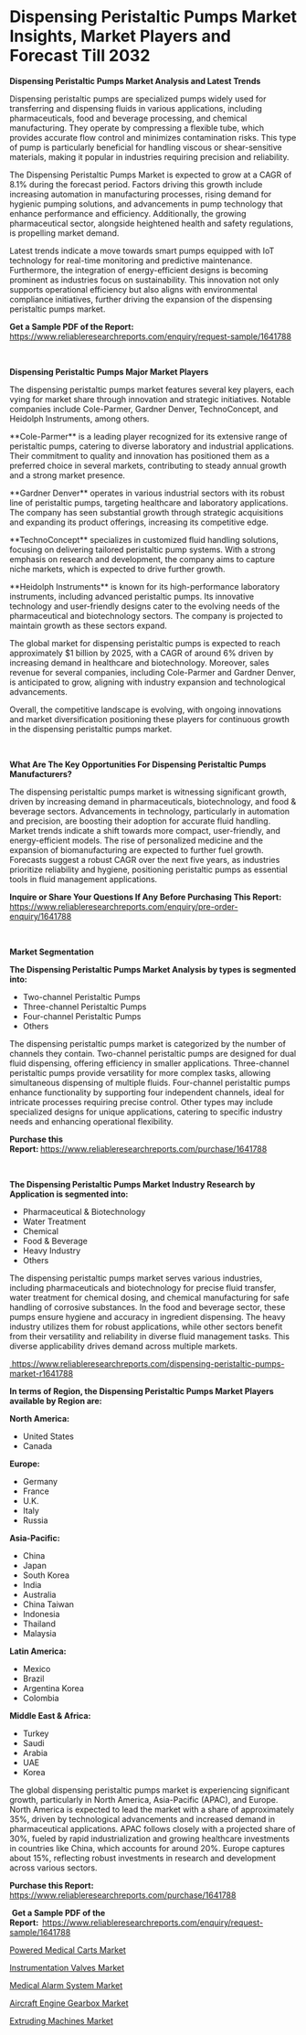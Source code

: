 <p><h1>Dispensing Peristaltic Pumps Market Insights, Market Players and Forecast Till 2032</h1></p><p><strong>Dispensing Peristaltic Pumps Market Analysis and Latest Trends</strong></p>
<p><p>Dispensing peristaltic pumps are specialized pumps widely used for transferring and dispensing fluids in various applications, including pharmaceuticals, food and beverage processing, and chemical manufacturing. They operate by compressing a flexible tube, which provides accurate flow control and minimizes contamination risks. This type of pump is particularly beneficial for handling viscous or shear-sensitive materials, making it popular in industries requiring precision and reliability.</p><p>The Dispensing Peristaltic Pumps Market is expected to grow at a CAGR of 8.1% during the forecast period. Factors driving this growth include increasing automation in manufacturing processes, rising demand for hygienic pumping solutions, and advancements in pump technology that enhance performance and efficiency. Additionally, the growing pharmaceutical sector, alongside heightened health and safety regulations, is propelling market demand. </p><p>Latest trends indicate a move towards smart pumps equipped with IoT technology for real-time monitoring and predictive maintenance. Furthermore, the integration of energy-efficient designs is becoming prominent as industries focus on sustainability. This innovation not only supports operational efficiency but also aligns with environmental compliance initiatives, further driving the expansion of the dispensing peristaltic pumps market.</p></p>
<p><strong>Get a Sample PDF of the Report:&nbsp;</strong> <a href="https://www.reliableresearchreports.com/enquiry/request-sample/1641788?utm_campaign=120&utm_medium=2&utm_source=Github&utm_content=ia&utm_term=11042025&utm_id=dispensing-peristaltic-pumps">https://www.reliableresearchreports.com/enquiry/request-sample/1641788</a></p>
<p>&nbsp;</p>
<p><strong>Dispensing Peristaltic Pumps Major Market Players</strong></p>
<p><p>The dispensing peristaltic pumps market features several key players, each vying for market share through innovation and strategic initiatives. Notable companies include Cole-Parmer, Gardner Denver, TechnoConcept, and Heidolph Instruments, among others.</p><p>**Cole-Parmer** is a leading player recognized for its extensive range of peristaltic pumps, catering to diverse laboratory and industrial applications. Their commitment to quality and innovation has positioned them as a preferred choice in several markets, contributing to steady annual growth and a strong market presence.</p><p>**Gardner Denver** operates in various industrial sectors with its robust line of peristaltic pumps, targeting healthcare and laboratory applications. The company has seen substantial growth through strategic acquisitions and expanding its product offerings, increasing its competitive edge.</p><p>**TechnoConcept** specializes in customized fluid handling solutions, focusing on delivering tailored peristaltic pump systems. With a strong emphasis on research and development, the company aims to capture niche markets, which is expected to drive further growth.</p><p>**Heidolph Instruments** is known for its high-performance laboratory instruments, including advanced peristaltic pumps. Its innovative technology and user-friendly designs cater to the evolving needs of the pharmaceutical and biotechnology sectors. The company is projected to maintain growth as these sectors expand.</p><p>The global market for dispensing peristaltic pumps is expected to reach approximately $1 billion by 2025, with a CAGR of around 6% driven by increasing demand in healthcare and biotechnology. Moreover, sales revenue for several companies, including Cole-Parmer and Gardner Denver, is anticipated to grow, aligning with industry expansion and technological advancements.</p><p>Overall, the competitive landscape is evolving, with ongoing innovations and market diversification positioning these players for continuous growth in the dispensing peristaltic pumps market.</p></p>
<p>&nbsp;</p>
<p><strong>What Are The Key Opportunities For Dispensing Peristaltic Pumps Manufacturers?</strong></p>
<p><p>The dispensing peristaltic pumps market is witnessing significant growth, driven by increasing demand in pharmaceuticals, biotechnology, and food & beverage sectors. Advancements in technology, particularly in automation and precision, are boosting their adoption for accurate fluid handling. Market trends indicate a shift towards more compact, user-friendly, and energy-efficient models. The rise of personalized medicine and the expansion of biomanufacturing are expected to further fuel growth. Forecasts suggest a robust CAGR over the next five years, as industries prioritize reliability and hygiene, positioning peristaltic pumps as essential tools in fluid management applications.</p></p>
<p><strong>Inquire or Share Your Questions If Any Before Purchasing This Report:</strong> <a href="https://www.reliableresearchreports.com/enquiry/pre-order-enquiry/1641788?utm_campaign=120&utm_medium=2&utm_source=Github&utm_content=ia&utm_term=11042025&utm_id=dispensing-peristaltic-pumps">https://www.reliableresearchreports.com/enquiry/pre-order-enquiry/1641788</a></p>
<p>&nbsp;</p>
<p><strong>Market Segmentation</strong></p>
<p><strong>The Dispensing Peristaltic Pumps Market Analysis by types is segmented into:</strong></p>
<p><ul><li>Two-channel Peristaltic Pumps</li><li>Three-channel Peristaltic Pumps</li><li>Four-channel Peristaltic Pumps</li><li>Others</li></ul></p>
<p><p>The dispensing peristaltic pumps market is categorized by the number of channels they contain. Two-channel peristaltic pumps are designed for dual fluid dispensing, offering efficiency in smaller applications. Three-channel peristaltic pumps provide versatility for more complex tasks, allowing simultaneous dispensing of multiple fluids. Four-channel peristaltic pumps enhance functionality by supporting four independent channels, ideal for intricate processes requiring precise control. Other types may include specialized designs for unique applications, catering to specific industry needs and enhancing operational flexibility.</p></p>
<p><strong>Purchase this Report:&nbsp;</strong><a href="https://www.reliableresearchreports.com/purchase/1641788?utm_campaign=120&utm_medium=2&utm_source=Github&utm_content=ia&utm_term=11042025&utm_id=dispensing-peristaltic-pumps">https://www.reliableresearchreports.com/purchase/1641788</a></p>
<p>&nbsp;</p>
<p><strong>The Dispensing Peristaltic Pumps Market Industry Research by Application is segmented into:</strong></p>
<p><ul><li>Pharmaceutical & Biotechnology</li><li>Water Treatment</li><li>Chemical</li><li>Food & Beverage</li><li>Heavy Industry</li><li>Others</li></ul></p>
<p><p>The dispensing peristaltic pumps market serves various industries, including pharmaceuticals and biotechnology for precise fluid transfer, water treatment for chemical dosing, and chemical manufacturing for safe handling of corrosive substances. In the food and beverage sector, these pumps ensure hygiene and accuracy in ingredient dispensing. The heavy industry utilizes them for robust applications, while other sectors benefit from their versatility and reliability in diverse fluid management tasks. This diverse applicability drives demand across multiple markets.</p></p>
<p><a href="https://www.reliableresearchreports.com/dispensing-peristaltic-pumps-market-r1641788?utm_campaign=120&utm_medium=2&utm_source=Github&utm_content=ia&utm_term=11042025&utm_id=dispensing-peristaltic-pumps">&nbsp;https://www.reliableresearchreports.com/dispensing-peristaltic-pumps-market-r1641788</a></p>
<p><strong>In terms of Region, the Dispensing Peristaltic Pumps Market Players available by Region are:</strong></p>
<p>
    <p> <strong> North America: </strong>
        <ul>
            <li>United States</li>
            <li>Canada</li>
        </ul>
        </p> 
    <p> <strong> Europe: </strong>
        <ul>
            <li>Germany</li>
            <li>France</li>
            <li>U.K.</li>
            <li>Italy</li>
            <li>Russia</li>
        </ul>
        </p> 
    <p> <strong> Asia-Pacific: </strong>
        <ul>
            <li>China</li>
            <li>Japan</li>
            <li>South Korea</li>
            <li>India</li>
            <li>Australia</li>
            <li>China Taiwan</li>
            <li>Indonesia</li>
            <li>Thailand</li>
            <li>Malaysia</li>
        </ul>
        </p> 
    <p> <strong> Latin America: </strong>
        <ul>
            <li>Mexico</li>
            <li>Brazil</li>
            <li>Argentina Korea</li>
            <li>Colombia</li>
        </ul>
        </p> 
    <p> <strong> Middle East & Africa: </strong>
        <ul>
            <li>Turkey</li>
            <li>Saudi</li>
            <li>Arabia</li>
            <li>UAE</li>
            <li>Korea</li>
        </ul>
    </p>
    </p>
<p><p>The global dispensing peristaltic pumps market is experiencing significant growth, particularly in North America, Asia-Pacific (APAC), and Europe. North America is expected to lead the market with a share of approximately 35%, driven by technological advancements and increased demand in pharmaceutical applications. APAC follows closely with a projected share of 30%, fueled by rapid industrialization and growing healthcare investments in countries like China, which accounts for around 20%. Europe captures about 15%, reflecting robust investments in research and development across various sectors.</p></p>
<p><strong>Purchase this Report: </strong><a href="https://www.reliableresearchreports.com/purchase/1641788?utm_campaign=120&utm_medium=2&utm_source=Github&utm_content=ia&utm_term=11042025&utm_id=dispensing-peristaltic-pumps">https://www.reliableresearchreports.com/purchase/1641788</a></p>
<p>&nbsp;<strong>Get a Sample PDF of the Report:&nbsp;&nbsp;</strong><a href="https://www.reliableresearchreports.com/enquiry/request-sample/1641788?utm_campaign=120&utm_medium=2&utm_source=Github&utm_content=ia&utm_term=11042025&utm_id=dispensing-peristaltic-pumps">https://www.reliableresearchreports.com/enquiry/request-sample/1641788</a></p>
<p><strong></strong></p>
<p><p><a href="https://github.com/benhaeneye/Market-Research-Report-List-1/blob/main/powered-medical-carts-market.md?utm_campaign=120&utm_medium=2&utm_source=Github&utm_content=ia&utm_term=11042025&utm_id=dispensing-peristaltic-pumps">Powered Medical Carts Market</a></p><p><a href="https://github.com/mriwacraane/Market-Research-Report-List-1/blob/main/instrumentation-valves-market.md?utm_campaign=120&utm_medium=2&utm_source=Github&utm_content=ia&utm_term=11042025&utm_id=dispensing-peristaltic-pumps">Instrumentation Valves Market</a></p><p><a href="https://github.com/chikenmhamdi/Market-Research-Report-List-1/blob/main/medical-alarm-system-market.md?utm_campaign=120&utm_medium=2&utm_source=Github&utm_content=ia&utm_term=11042025&utm_id=dispensing-peristaltic-pumps">Medical Alarm System Market</a></p><p><a href="https://github.com/hunanuzmez/Market-Research-Report-List-1/blob/main/aircraft-engine-gearbox-market.md?utm_campaign=120&utm_medium=2&utm_source=Github&utm_content=ia&utm_term=11042025&utm_id=dispensing-peristaltic-pumps">Aircraft Engine Gearbox Market</a></p><p><a href="https://github.com/shewlisapsai/Market-Research-Report-List-1/blob/main/extruding-machines-market.md?utm_campaign=120&utm_medium=2&utm_source=Github&utm_content=ia&utm_term=11042025&utm_id=dispensing-peristaltic-pumps">Extruding Machines Market</a></p></p>